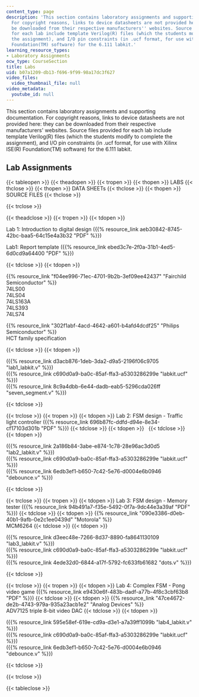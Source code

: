 ```yaml
---
content_type: page
description: 'This section contains laboratory assignments and supporting documentation.
  For copyright reasons, links to device datasheets are not provided here: they can
  be downloaded from their respective manufacturers'' websites. Source files provided
  for each lab include template Verilog(R) files (which the students modify to complete
  the assignment), and I/O pin constraints (in .ucf format, for use with Xilinx ISE(R)
  Foundation(TM) software) for the 6.111 labkit.'
learning_resource_types:
- Laboratory Assignments
ocw_type: CourseSection
title: Labs
uid: b07a1209-db13-f696-9f99-98a17dc3f627
video_files:
  video_thumbnail_file: null
video_metadata:
  youtube_id: null
---
```


This section contains laboratory assignments and supporting documentation. For copyright reasons, links to device datasheets are not provided here: they can be downloaded from their respective manufacturers' websites. Source files provided for each lab include template Verilog(R) files (which the students modify to complete the assignment), and I/O pin constraints (in .ucf format, for use with Xilinx ISE(R) Foundation(TM) software) for the 6.111 labkit.

Lab Assignments
---------------

{{< tableopen >}}
{{< theadopen >}}
{{< tropen >}}
{{< thopen >}}
LABS
{{< thclose >}}
{{< thopen >}}
DATA SHEETs
{{< thclose >}}
{{< thopen >}}
SOURCE FILES
{{< thclose >}}

{{< trclose >}}

{{< theadclose >}}
{{< tropen >}}
{{< tdopen >}}


Lab 1: Introduction to digital design ({{% resource_link aeb30842-8745-42bc-baa5-64c15e4a3b32 "PDF" %}})

Lab1: Report template ({{% resource_link ebed3c7e-2f0a-31b1-4ed5-6d0cd9a64400 "PDF" %}})


{{< tdclose >}}
{{< tdopen >}}


{{% resource_link "f04ee996-71ec-4701-9b2b-3ef09ee42437" "Fairchild Semiconductor" %}}  
74LS00  
74LS04  
74LS163A  
74LS393  
74LS74

{{% resource_link "302f1abf-4acd-4642-a601-b4afd4dcdf25" "Philips Semiconductor" %}}  
HCT family specification


{{< tdclose >}}
{{< tdopen >}}


({{% resource_link d3acb876-1deb-3da2-d9a5-2196f06c9705 "lab1\_labkit.v" %}})  
({{% resource_link c690d0a9-ba0c-85af-ffa3-a5303286299e "labkit.ucf" %}})  
({{% resource_link 8c9a4dbb-6e44-dadb-eab5-5296cda026ff "seven\_segment.v" %}})


{{< tdclose >}}

{{< trclose >}}
{{< tropen >}}
{{< tdopen >}}
Lab 2: FSM design - Traffic light controller ({{% resource_link 696b87fc-ddfd-d94e-8e34-cf17103d301b "PDF" %}})
{{< tdclose >}}
{{< tdopen >}}
 
{{< tdclose >}}
{{< tdopen >}}


({{% resource_link 2a186b84-3abe-e874-1c78-28e96ac3d0d5 "lab2\_labkit.v" %}})  
({{% resource_link c690d0a9-ba0c-85af-ffa3-a5303286299e "labkit.ucf" %}})  
({{% resource_link 6edb3ef1-b650-7c42-5e76-d0004e6b0946 "debounce.v" %}})


{{< tdclose >}}

{{< trclose >}}
{{< tropen >}}
{{< tdopen >}}
Lab 3: FSM design - Memory tester ({{% resource_link 94b491a7-f35e-5492-0f7a-9dc44e3a39af "PDF" %}})
{{< tdclose >}}
{{< tdopen >}}
{{% resource_link "090e3386-d0eb-40b1-9afb-0e2c1ee0439d" "Motorola" %}}  
MCM6264
{{< tdclose >}}
{{< tdopen >}}


({{% resource_link d3eec48e-7266-8d37-8890-fa8641130109 "lab3\_labkit.v" %}})  
({{% resource_link c690d0a9-ba0c-85af-ffa3-a5303286299e "labkit.ucf" %}})  
({{% resource_link 4ede32d0-6844-a17f-5792-fc633fb61682 "dots.v" %}})


{{< tdclose >}}

{{< trclose >}}
{{< tropen >}}
{{< tdopen >}}
Lab 4: Complex FSM - Pong video game ({{% resource_link e9430e6f-483b-dadf-a77b-4f8c3cbf63b8 "PDF" %}})
{{< tdclose >}}
{{< tdopen >}}
{{% resource_link "47ce4672-de2b-4743-979a-935a23acb1e2" "Analog Devices" %}}  
ADV7125 triple 8-bit video DAC
{{< tdclose >}}
{{< tdopen >}}


({{% resource_link 595e58ef-619e-cd9a-d3e1-a7a39ff1099b "lab4\_labkit.v" %}})  
({{% resource_link c690d0a9-ba0c-85af-ffa3-a5303286299e "labkit.ucf" %}})  
({{% resource_link 6edb3ef1-b650-7c42-5e76-d0004e6b0946 "debounce.v" %}})


{{< tdclose >}}

{{< trclose >}}

{{< tableclose >}}